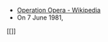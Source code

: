 - [Operation Opera - Wikipedia](https://en.wikipedia.org/wiki/Operation_Opera)
- On 7 June 1981, 

[[]]